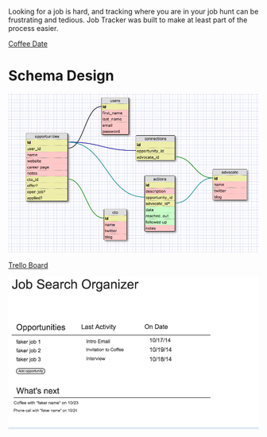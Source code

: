 Looking for a job is hard, and tracking where you are in your job hunt can be frustrating and tedious. Job Tracker was built to make at least part of the process easier.

[Coffee Date](https://coffeedate.herokuapp.com/)
# Schema Design

![schema design](schema.png)

[Trello Board](https://trello.com/b/GVz5lt8Y/job-tracker-app)

![possible homepage wireframe](wireframe_home.png)

